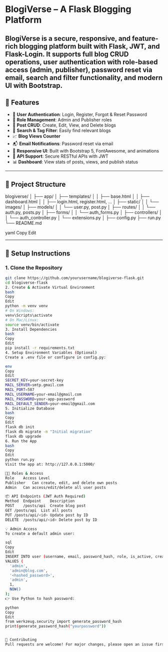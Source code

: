 # BlogiVerse – A Flask Blogging Platform
BlogiVerse is a secure, responsive, and feature-rich blogging platform built with Flask, JWT, and Flask-Login. It supports full blog CRUD operations, user authentication with role-based access (admin, publisher), password reset via email, search and filter functionality, and modern UI with Bootstrap.
---

## 🚀 Features

- 🔐 **User Authentication**: Login, Register, Forgot & Reset Password
- 👥 **Role Management**: Admin and Publisher roles
- 📝 **Post CRUD**: Create, Edit, View, and Delete blogs
- 📌 **Search & Tag Filter**: Easily find relevant blogs
- 📈 **Blog Views Counter**
- 📬 **Email Notifications**: Password reset via email
- 🎨 **Responsive UI**: Built with Bootstrap 5, FontAwesome, and animations
- 🧪 **API Support**: Secure RESTful APIs with JWT
- 📊 **Dashboard**: View stats of posts, views, and publish status

---

## 📁 Project Structure

blogiverse/
│
├── app/
│ ├── templates/
│ │ ├── base.html
│ │ ├── dashboard.html
│ │ ├── login.html, register.html, ...
│ ├── static/
│ │ └── images/
│ ├── models/
│ │ └── user.py, post.py
│ ├── routes/
│ │ └── auth.py, posts.py
│ ├── forms/
│ │ └── auth_forms.py
│ ├── controllers/
│ │ └── auth_controller.py
│ └── extensions.py
│
├── config.py
├── run.py
└── README.md

yaml
Copy
Edit

---

## 🔧 Setup Instructions

### 1. Clone the Repository
```bash
git clone https://github.com/yourusername/blogiverse-flask.git
cd blogiverse-flask
2. Create & Activate Virtual Environment
bash
Copy
Edit
python -m venv venv
# On Windows:
venv\Scripts\activate
# On Mac/Linux:
source venv/bin/activate
3. Install Dependencies
bash
Copy
Edit
pip install -r requirements.txt
4. Setup Environment Variables (Optional)
Create a .env file or configure in config.py:

env
Copy
Edit
SECRET_KEY=your-secret-key
MAIL_SERVER=smtp.gmail.com
MAIL_PORT=587
MAIL_USERNAME=your-email@gmail.com
MAIL_PASSWORD=your-app-password
MAIL_DEFAULT_SENDER=your-email@gmail.com
5. Initialize Database
bash
Copy
Edit
flask db init
flask db migrate -m "Initial migration"
flask db upgrade
6. Run the App
bash
Copy
Edit
python run.py
Visit the app at: http://127.0.0.1:5000/

🧑‍💻 Roles & Access
Role	Access Level
Publisher	Can create, edit, and delete own posts
Admin	Can access/edit/delete all user posts

📦 API Endpoints (JWT Auth Required)
Method	Endpoint	Description
POST	/posts/api	Create blog post
GET	/posts/api	List all posts
PUT	/posts/api/<id>	Update post by ID
DELETE	/posts/api/<id>	Delete post by ID

💡 Admin Access
To create a default admin user:

sql
Copy
Edit
INSERT INTO user (username, email, password_hash, role, is_active, created_at)
VALUES (
  'admin',
  'admin@blog.com',
  '<hashed_password>',
  'admin',
  1,
  NOW()
);
👉 Use Python to hash password:

python
Copy
Edit
from werkzeug.security import generate_password_hash
print(generate_password_hash("yourpassword"))


🤝 Contributing
Pull requests are welcome! For major changes, please open an issue first to discuss what you'd like to modify or improve.

